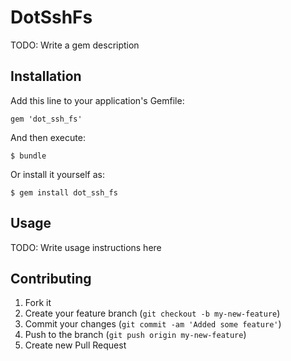 # DotSshFs

TODO: Write a gem description

## Installation

Add this line to your application's Gemfile:

    gem 'dot_ssh_fs'

And then execute:

    $ bundle

Or install it yourself as:

    $ gem install dot_ssh_fs

## Usage

TODO: Write usage instructions here

## Contributing

1. Fork it
2. Create your feature branch (`git checkout -b my-new-feature`)
3. Commit your changes (`git commit -am 'Added some feature'`)
4. Push to the branch (`git push origin my-new-feature`)
5. Create new Pull Request
